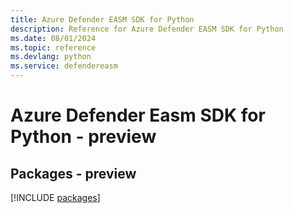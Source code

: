 ```yaml
---
title: Azure Defender EASM SDK for Python
description: Reference for Azure Defender EASM SDK for Python
ms.date: 08/01/2024
ms.topic: reference
ms.devlang: python
ms.service: defendereasm
---
```

# Azure Defender Easm SDK for Python - preview
## Packages - preview
[!INCLUDE [packages](defender-easm-index.md)]